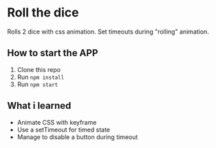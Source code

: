 Roll the dice
=========================================

Rolls 2 dice with css animation.
Set timeouts during "rolling" animation.

How to start the APP
----------------------------

1. Clone this repo
2. Run `npm install`
3. Run `npm start`


What i learned
----------------------------

* Animate CSS with keyframe
* Use a setTimeout for timed state
* Manage to disable a button during timeout
